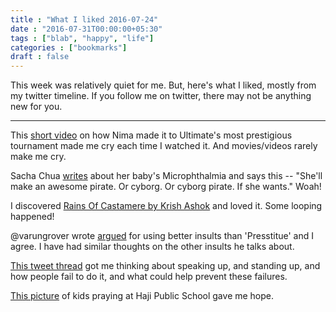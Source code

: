 ```yaml
---
title : "What I liked 2016-07-24"
date : "2016-07-31T00:00:00+05:30"
tags : ["blab", "happy", "life"]
categories : ["bookmarks"]
draft : false
---
```


This week was relatively quiet for me.  But, here's what I liked, mostly from
my twitter timeline.  If you follow me on twitter, there may not be anything
new for you.

---

This [short video](https://www.youtube.com/watch?v=iy088gyClIc) on how Nima made it to Ultimate's most prestigious tournament
made me cry each time I watched it.  And movies/videos rarely make me cry.

Sacha Chua [writes](http://sachachua.com/blog/2016/03/microphthalmia-small-eye/) about her baby's Microphthalmia and says this -- "She'll make
an awesome pirate. Or cyborg. Or cyborg pirate. If she wants."  Woah!

I discovered [Rains Of Castamere by Krish Ashok](https://soundcloud.com/krishashok/rains-of-castamere) and loved it. Some looping
happened!

@varungrover wrote [argued](https://twitter.com/varungrover/status/759034413040607232/photo/1) for using better insults than 'Presstitue' and I
agree. I have had similar thoughts on the other insults he talks about.

[This tweet thread](https://twitter.com/aishu_s/status/759062643361533952) got me thinking about speaking up, and standing up, and how
people fail to do it, and what could help prevent these failures.

[This picture](https://twitter.com/nidsitis/status/758912332936323072/photo/1) of kids praying at Haji Public School gave me hope.
